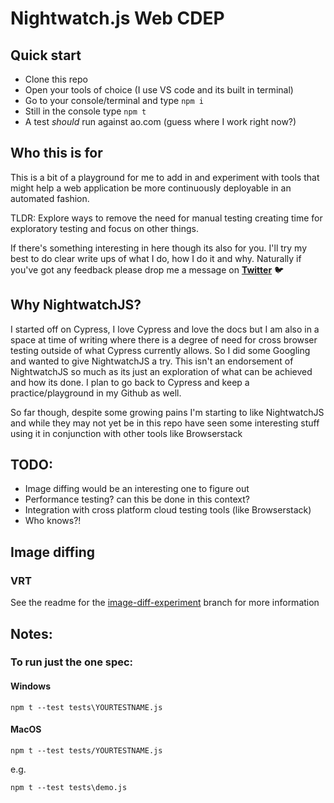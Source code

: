 # Nightwatch.js Web CDEP

## Quick start

- Clone this repo
- Open your tools of choice (I use VS code and its built in terminal)
- Go to your console/terminal and type `npm i`
- Still in the console type `npm t`
- A test _should_ run against ao.com (guess where I work right now?)

## Who this is for

This is a bit of a playground for me to add in and experiment with tools that might help a web application be more continuously deployable in an automated fashion.

TLDR: Explore ways to remove the need for manual testing creating time for exploratory testing and focus on other things.

If there's something interesting in here though its also for you. I'll try my best to do clear write ups of what I do, how I do it and why. Naturally if you've got any feedback please drop me a message on **[Twitter](https://twitter.com/steveycee)** 🐦

## Why NightwatchJS?

I started off on Cypress, I love Cypress and love the docs but I am also in a space at time of writing where there is a degree of need for cross browser testing outside of what Cypress currently allows. So I did some Googling and wanted to give NightwatchJS a try. This isn't an endorsement of NightwatchJS so much as its just an exploration of what can be achieved and how its done. I plan to go back to Cypress and keep a practice/playground in my Github as well.

So far though, despite some growing pains I'm starting to like NightwatchJS and while they may not yet be in this repo have seen some interesting stuff using it in conjunction with other tools like Browserstack

## TODO:

- Image diffing would be an interesting one to figure out
- Performance testing? can this be done in this context?
- Integration with cross platform cloud testing tools (like Browserstack)
- Who knows?!

## Image diffing

### VRT

See the readme for the [image-diff-experiment](https://github.com/steveycee/nightwatch-web-cdep/blob/image-diff-experiment/readme.md) branch for more information

## Notes:

### To run just the one spec:

#### Windows

`npm t --test tests\YOURTESTNAME.js`

#### MacOS

`npm t --test tests/YOURTESTNAME.js`

e.g.

`npm t --test tests\demo.js`

